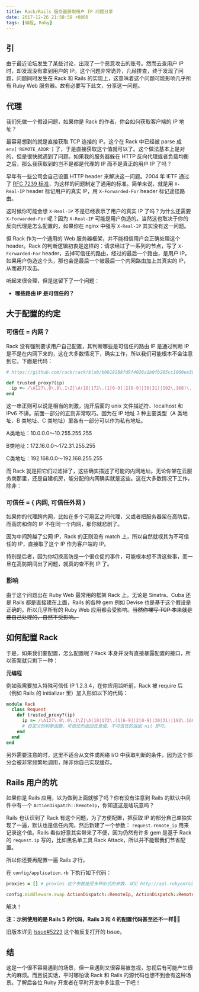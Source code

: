 ```yaml
---
title: Rack/Rails 服务器获取用户 IP 问题分享
date: 2017-12-26 21:58:59 +0800
tags: [编程, Ruby]
---
```


## 引

由于最近论坛发生了某些讨论，出现了一个恶意攻击的账号。然而去查用户 IP 时，却发现没有拿到用户的 IP。这个问题非常诡异，几经排查，终于发现了问题，问题同时发生在 Rack 和 Rails 的实现上，这意味着这个问题可能影响几乎所有 Ruby Web 服务器。故有必要写下此文，分享这一问题。

## 代理

我们先做一个假设问题，如果你是 Rack 的作者，你会如何获取客户端的 IP 地址？

最容易想到的就是直接获取 TCP 连接的 IP。这个在 Rack 中已经被 parse 成  `env['REMOTE_ADDR']` 了，于是直接获取这个值就可以了。这个做法基本上是对的，但是很快就遇到了问题。如果我的服务器躲在 HTTP 反向代理或者负载均衡之后，那么我获取到的岂不是都是代理的 IP 而不是真正的用户 IP 了吗？

早年有一些公司会自己设置 HTTP header 来解决这一问题。2004 年 IETF 通过了 [RFC 7239 标准](https://tools.ietf.org/html/rfc7239)，为这样的问题制定了通用的标准。简单来说，就是用 `X-Real-IP` header 标记用户的真实 IP，用 `X-Forwarded-For` header 标记途径路由。

这时候你可能会想 `X-Real-IP` 不是已经表示了用户的真实 IP 了吗？为什么还需要 `X-Forwarded-For` 呢？因为 `X-Real-IP` 可能是用户伪造的。当然这也取决于你的反向代理是怎么配置的，如果你在 nginx 中强写 `X-Real-IP` 其实没有这一问题。

但 Rack 作为一个通用的 Web 服务器框架，并不能相信用户会正确处理这个 header。Rack 的判断逻辑初衷是这样的：请求经过了一系列的节点，写了 `X-Forwarded-For` header，去掉可信任的路由，经过的最后一个路由，是用户 IP。如果用户伪造这个头，那也会是最后一个被最后一个内网路由加上其真实的 IP，从而避开攻击。

听起来很合理，但是这留下了一个问题：

- **哪些路由 IP 是可信任的？**

## 大于配置的约定

### 可信任 = 内网？

Rack 没有强制要求用户自己配置，其判断哪些是可信任的路由 IP 是通过判断 IP 是不是在内网下来的，这在大多数情况下，确实工作，所以我们可能根本不会注意到它。下面是代码：

```ruby
# https://github.com/rack/rack/blob/b0818268fd9f4026a1b0fb205cc1060ee38a23cc/lib/rack/request.rb#L419

def trusted_proxy?(ip)
  ip =~ /\A127\.0\.0\.1\Z|\A(10|172\.(1[6-9]|2[0-9]|30|31)|192\.168)\.|\A::1\Z|\Afd[0-9a-f]{2}:.+|\Alocalhost\Z|\Aunix\Z|\Aunix:/i
end
```

这一串正则可以说是相当的刺激，抛开后面的 unix 文件描述符、localhost 和 IPv6 不讲。前面一部分的正则非常取巧。因为在 IP 地址 3 种主要类型（A 类地址、B 类地址、C 类地址）里各有一部分可以作为私有地址。

A类地址：10.0.0.0～10.255.255.255 

B类地址：172.16.0.0～172.31.255.255 

C类地址：192.168.0.0～192.168.255.255

而 Rack 就是把它们过滤掉了，这些确实描述了可能的内网地址。无论你架在云服务商那里，还是自建机房，能分配的内网确实就是这些。这在大多数情况下工作，除非：

### 可信任 = { 内网, 可信任外网 }

如果你的代理跨内网，比如在多个可用区之间代理，又或者把服务器架在高防后，而高防和你的 IP 不在同一个内网，那你就悲剧了。

因为中间跨越了公网 IP，Rack 的正则没有 match 上，所以自然就视其为不可信任的 IP，直接取了这个 IP 作为客户端的 IP。

特别是后者，因为你切换高防是一个很仓促的事件，可能根本想不清这些事，而一旦在高防期间出了问题，就真的查不到 IP 了。

### 影响

由于这个问题出在 Ruby Web 最常用的框架 Rack 上。无论是 Sinatra、Cuba 还是 Rails 都是直接建在上面，Rails 的各种 gem 例如 Devise 也是基于这个假设是正确的。所以几乎所有的 Ruby Web 应用都会受影响。~~当然你裸写 TCP 本来就是要自己处理的，自然不受影响。~~

## 如何配置 Rack

于是，如果我们要配置，怎么配置呢？Rack 本身并没有直接暴露配置的接口，所以答案就只剩下一种：

**元编程**

例如我需要加入特殊可信任 IP 1.2.3.4，在你应用监听前，Rack 被 require 后（例如 Rails 的 initializer 里）加入形如以下的代码：

```ruby
module Rack
  class Request
    def trusted_proxy?(ip)
      ip =~ /\A127\.0\.0\.1\Z|\A(10|172\.(1[6-9]|2[0-9]|30|31)|192\.168)\.|\A::1\Z|\Afd[0-9a-f]{2}:.+|\Alocalhost\Z|\Aunix\Z|\Aunix:|\A1\.2\.3\.4Z/i
      # 自定义的判断函数，可信任的返回任意值，不可信任的返回 nil 即可。
    end
  end
end
```

另外需要注意的时，这里不适合从文件或网络 I/O 中获取判断的条件，因为这个部分会被非常频繁地调用，除非你自己实现缓存。

## Rails 用户的坑

如果你是 Rails 应用，以为做到上面就够了吗？你有没有注意到 Rails 的默认中间件中有一个 `ActionDispatch::RemoteIp`，你知道这是啥玩意吗？

Rails 也认识到了 Rack 有这个问题，为了方便配置，把获取 IP 的部分自己单独实现了一遍，默认也是信任内网，然后新建了一个参数： `request.remote_ip` 用来记录这个值。Rails 看似好意其实带来了不便，因为仍然有许多 gem 是基于 Rack 的  `request.ip` 写的，比如黑名单工具 Rack Attack，所以并不能帮我们节省配置。

所以你还要再配置一遍 Rails 才行。

在  `config/application.rb`  下执行如下代码：

```ruby
proxies = [] # proxies 这个参数接受多种形式的参数，详见 http://api.rubyonrails.org/classes/ActionDispatch/RemoteIp.html

config.middleware.swap ActionDispatch::RemoteIp, ActionDispatch::RemoteIp, true, proxies
```

解决！

**注：示例使用的是 Rails 5 的代码，Rails 3 和 4 的配置代码甚至还不一样🤦‍♀️**

旧版本详见 [Issue#5223](https://github.com/rails/rails/issues/5223) 这个被反复打开的 Issue。

## 结

这是一个很不容易遇到的场景，但一旦遇到又很容易被忽视，忽视后有可能产生很大的麻烦。而且说实话，平时哪怕读 Rack 和 Rails 的源代码也想不到会有这种场景。了解后各位 Ruby 开发者在平时开发中多注意一下吧！
